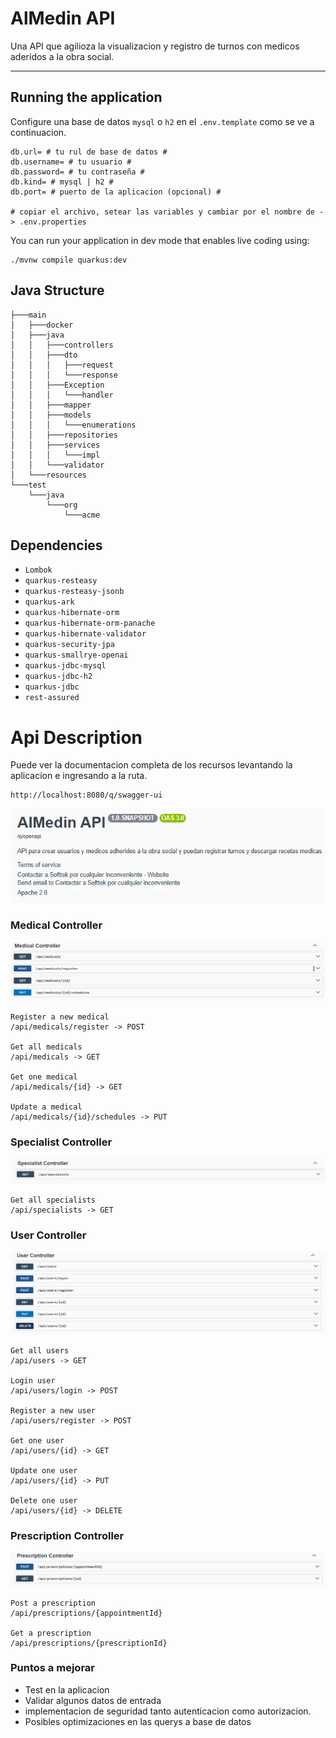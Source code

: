 # AlMedin API

Una API que agilioza la visualizacion y registro de turnos con medicos aderidos a la obra social.

---

## Running the application

Configure una base de datos `mysql` o `h2` en el `.env.template` como se ve a continuacion.

``` 
db.url= # tu rul de base de datos #
db.username= # tu usuario #
db.password= # tu contraseña #
db.kind= # mysql | h2 #
db.port= # puerto de la aplicacion (opcional) #

# copiar el archivo, setear las variables y cambiar por el nombre de -> .env.properties

```


You can run your application in dev mode that enables live coding using:
```shell script
./mvnw compile quarkus:dev
```


## Java Structure
```
├───main
│   ├───docker
│   ├───java
│   │   ├───controllers
│   │   ├───dto
│   │   │   ├───request
│   │   │   └───response
│   │   ├───Exception
│   │   │   └───handler
│   │   ├───mapper
│   │   ├───models
│   │   │   └───enumerations
│   │   ├───repositories
│   │   ├───services
│   │   │   └───impl
│   │   └───validator
│   └───resources
└───test
    └───java
        └───org
            └───acme
```

## Dependencies
 - `Lombok`
 - `quarkus-resteasy`
 - `quarkus-resteasy-jsonb`
 - `quarkus-ark`
 - `quarkus-hibernate-orm`
 - `quarkus-hibernate-orm-panache`
 - `quarkus-hibernate-validator`
 - `quarkus-security-jpa`
 - `quarkus-smallrye-openai`
 - `quarkus-jdbc-mysql`
 - `quarkus-jdbc-h2`
 - `quarkus-jdbc`
 - `rest-assured`


# Api Description

Puede ver la documentacion completa de los recursos levantando la aplicacion e ingresando a la ruta.
```
http://localhost:8080/q/swagger-ui
```

![This is an alt text.](./images/title.webp "This is a sample image.")
### Medical Controller
![This is an alt text.](./images/medical.webp "This is a sample image.")

    Register a new medical
    /api/medicals/register -> POST
    
    Get all medicals
    /api/medicals -> GET

    Get one medical
    /api/medicals/{id} -> GET

    Update a medical
    /api/medicals/{id}/schedules -> PUT


### Specialist Controller

![This is an alt text.](./images/specialist.webp "This is a sample image.")

    Get all specialists
    /api/specialists -> GET

### User Controller

![This is an alt text.](./images/user.webp "This is a sample image.")

    Get all users
    /api/users -> GET

    Login user
    /api/users/login -> POST

    Register a new user
    /api/users/register -> POST

    Get one user
    /api/users/{id} -> GET

    Update one user
    /api/users/{id} -> PUT

    Delete one user
    /api/users/{id} -> DELETE

### Prescription Controller

![This is an alt text.](./images/prescription.webp "This is a sample image.")

    Post a prescription 
    /api/prescriptions/{appointmentId}

    Get a prescription 
    /api/prescriptions/{prescriptionId}

### Puntos a mejorar

 - Test en la aplicacion
 - Validar algunos datos de entrada 
 - implementacion de seguridad tanto autenticacion como autorizacion.
 - Posibles optimizaciones en las querys a base de datos
